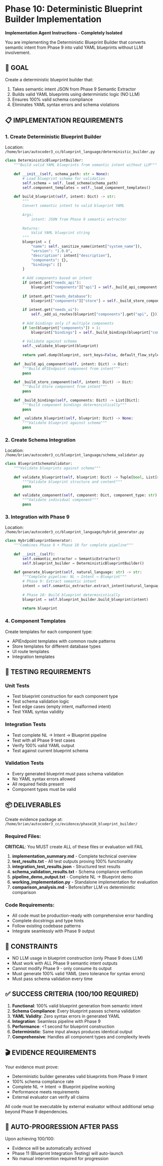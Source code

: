 # Phase 10: Deterministic Blueprint Builder Implementation

**Implementation Agent Instructions - Completely Isolated**

You are implementing the Deterministic Blueprint Builder that converts semantic intent from Phase 9 into valid YAML blueprints without LLM involvement.

## 🎯 **GOAL**
Create a deterministic blueprint builder that:
1. Takes semantic intent JSON from Phase 9 Semantic Extractor
2. Builds valid YAML blueprints using deterministic logic (NO LLM)
3. Ensures 100% valid schema compliance
4. Eliminates YAML syntax errors and schema violations

## 📋 **IMPLEMENTATION REQUIREMENTS**

### **1. Create Deterministic Blueprint Builder**
Location: `/home/brian/autocoder3_cc/blueprint_language/deterministic_builder.py`

```python
class DeterministicBlueprintBuilder:
    """Build valid YAML blueprints from semantic intent without LLM"""
    
    def __init__(self, schema_path: str = None):
        # Load blueprint schema for validation
        self.schema = self._load_schema(schema_path)
        self.component_templates = self._load_component_templates()
        
    def build_blueprint(self, intent: Dict) -> str:
        """
        Convert semantic intent to valid blueprint YAML
        
        Args:
            intent: JSON from Phase 9 semantic extractor
            
        Returns:
            Valid YAML blueprint string
        """
        blueprint = {
            "name": self._sanitize_name(intent["system_name"]),
            "version": "1.0.0",
            "description": intent["description"],
            "components": {},
            "bindings": []
        }
        
        # Add components based on intent
        if intent.get("needs_api"):
            blueprint["components"]["api"] = self._build_api_component(intent)
        
        if intent.get("needs_database"):
            blueprint["components"]["store"] = self._build_store_component(intent)
            
        if intent.get("needs_ui"):
            self._add_ui_routes(blueprint["components"].get("api", {}))
            
        # Add bindings only if multiple components
        if len(blueprint["components"]) > 1:
            blueprint["bindings"] = self._build_bindings(blueprint["components"])
            
        # Validate against schema
        self._validate_blueprint(blueprint)
        
        return yaml.dump(blueprint, sort_keys=False, default_flow_style=False)
        
    def _build_api_component(self, intent: Dict) -> Dict:
        """Build APIEndpoint component from intent"""
        pass
        
    def _build_store_component(self, intent: Dict) -> Dict:
        """Build Store component from intent"""
        pass
        
    def _build_bindings(self, components: Dict) -> List[Dict]:
        """Build component bindings deterministically"""
        pass
        
    def _validate_blueprint(self, blueprint: Dict) -> None:
        """Validate blueprint against schema"""
        pass
```

### **2. Create Schema Integration**
Location: `/home/brian/autocoder3_cc/blueprint_language/schema_validator.py`

```python
class BlueprintSchemaValidator:
    """Validate blueprints against schema"""
    
    def validate_blueprint(self, blueprint: Dict) -> Tuple[bool, List[str]]:
        """Validate blueprint structure and content"""
        pass
        
    def validate_component(self, component: Dict, component_type: str) -> bool:
        """Validate individual component"""
        pass
```

### **3. Integration with Phase 9**
Location: `/home/brian/autocoder3_cc/blueprint_language/hybrid_generator.py`

```python
class HybridBlueprintGenerator:
    """Combines Phase 9 + Phase 10 for complete pipeline"""
    
    def __init__(self):
        self.semantic_extractor = SemanticExtractor()
        self.blueprint_builder = DeterministicBlueprintBuilder()
        
    def generate_blueprint(self, natural_language: str) -> str:
        """Complete pipeline: NL → Intent → Blueprint"""
        # Phase 9: Extract semantic intent
        intent = self.semantic_extractor.extract_intent(natural_language)
        
        # Phase 10: Build blueprint deterministically  
        blueprint = self.blueprint_builder.build_blueprint(intent)
        
        return blueprint
```

### **4. Component Templates**
Create templates for each component type:
- APIEndpoint templates with common route patterns
- Store templates for different database types
- UI route templates
- Integration templates

## 🧪 **TESTING REQUIREMENTS**

### **Unit Tests**
- Test blueprint construction for each component type
- Test schema validation logic
- Test edge cases (empty intent, malformed intent)
- Test YAML syntax validity

### **Integration Tests**
- Test complete NL → Intent → Blueprint pipeline
- Test with all Phase 9 test cases
- Verify 100% valid YAML output
- Test against current blueprint schema

### **Validation Tests**
- Every generated blueprint must pass schema validation
- No YAML syntax errors allowed
- All required fields present
- Component types must be valid

## 📦 **DELIVERABLES**

Create evidence package at: `/home/brian/autocoder3_cc/evidence/phase10_blueprint_builder/`

### **Required Files**:
**CRITICAL**: You MUST create ALL of these files or evaluation will FAIL

1. **implementation_summary.md** - Complete technical overview
2. **test_results.txt** - All test outputs proving 100% functionality
3. **integration_test_results.json** - Structured test results  
4. **schema_validation_results.txt** - Schema compliance verification
5. **pipeline_demo_output.txt** - Complete NL → Blueprint demo
6. **working_implementation.py** - Standalone implementation for evaluation
7. **comparison_analysis.md** - Before/after LLM vs deterministic comparison

### **Code Requirements**:
- All code must be production-ready with comprehensive error handling
- Complete docstrings and type hints
- Follow existing codebase patterns
- Integrate seamlessly with Phase 9 output

## 🚫 **CONSTRAINTS**

- NO LLM usage in blueprint construction (only Phase 9 does LLM)
- Must work with ALL Phase 9 semantic intent outputs
- Cannot modify Phase 9 - only consume its output
- Must generate 100% valid YAML (zero tolerance for syntax errors)
- Must pass schema validation every time

## ✅ **SUCCESS CRITERIA (100/100 REQUIRED)**

1. **Functional**: 100% valid blueprint generation from semantic intent
2. **Schema Compliance**: Every blueprint passes schema validation
3. **YAML Validity**: Zero syntax errors in generated YAML
4. **Integration**: Seamless pipeline with Phase 9
5. **Performance**: <1 second for blueprint construction
6. **Deterministic**: Same input always produces identical output
7. **Comprehensive**: Handles all component types and complexity levels

## 🎬 **EVIDENCE REQUIREMENTS**

Your evidence must prove:
- Deterministic builder generates valid blueprints from Phase 9 intent
- 100% schema compliance rate
- Complete NL → Intent → Blueprint pipeline working
- Performance meets requirements
- External evaluator can verify all claims

All code must be executable by external evaluator without additional setup beyond Phase 9 dependencies.

## 🔄 **AUTO-PROGRESSION AFTER PASS**

Upon achieving 100/100:
- Evidence will be automatically archived
- Phase 11 (Blueprint Integration Testing) will auto-launch
- No manual intervention required for progression